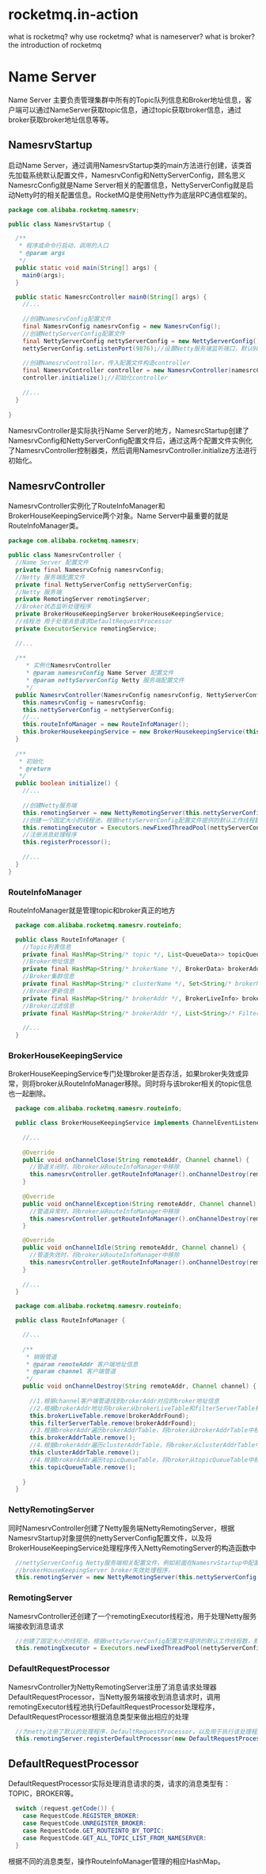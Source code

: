 # rocketmq.in-action
what is rocketmq? 
why use rocketmq?
what is nameserver?
what is broker?
the introduction of rocketmq

# Name Server
Name Server 主要负责管理集群中所有的Topic队列信息和Broker地址信息，客户端可以通过NameServer获取topic信息，通过topic获取broker信息，通过broker获取broker地址信息等等。

## NamesrvStartup
启动Name Server，通过调用NamesrvStartup类的main方法进行创建，该类首先加载系统默认配置文件，NamesrvConfig和NettyServerConfig，顾名思义NamesrcConfig就是Name Server相关的配置信息，NettyServerConfig就是启动Netty时的相关配置信息。RocketMQ是使用Netty作为底层RPC通信框架的。
```Java
package com.alibaba.rocketmq.namesrv;

public class NamesrvStartup {

  /**
   * 程序或命令行启动，调用的入口
   * @param args
   */
  public static void main(String[] args) {
    main0(args);
  }

  public static NamesrcController main0(String[] args) {
    //...
    
    //创建NamesrvConfig配置文件
    final NamesrvConfig namesrvConfig = new NamesrvConfig();
    //创建NettyServerConfig配置文件
    final NettyServerConfig nettyServerConfig = new NettyServerConfig();
    nettyServerConfig.setListenPort(9876);//设置Netty服务端监听端口，默认9876
    
    //创建NamesrvController，传入配置文件构造controller
    final NamesrvController controller = new NamesrvController(namesrcConfig, nettyServerConfig);
    controller.initialize();//初始化controller
    
    //...
  }
  
}
```
NamesrvController是实际执行Name Server的地方，NamesrcStartup创建了NamesrvConfig和NettyServerConfig配置文件后，通过这两个配置文件实例化了NamesrvController控制器类，然后调用NamesrvController.initialize方法进行初始化。
## NamesrvController
NamesrvController实例化了RouteInfoManager和BrokerHouseKeepingService两个对象。Name Server中最重要的就是RouteInfoManager类。
```Java
package com.alibaba.rocketmq.namesrv;

public class NamesrvController {
  //Name Server 配置文件
  private final NamesrvCofnig namesrvConfig;
  //Netty 服务端配置文件
  private final NettyServerConfig nettyServerConfig;
  //Netty 服务端
  private RemotingServer remotingServer;
  //Broker状态监听处理程序
  private BrokerHouseKeepingServer brokerHouseKeepingService;
  //线程池 用于处理消息请求DefaultRequestProcessor
  private ExecutorService remotingService;
  
  //...
  
  /**
     * 实例化NamesrvController
     * @param namesrvConfig Name Server 配置文件
     * @param nettyServerConfig Netty 服务端配置文件
     */
  public NamesrvController(NamesrvConfig namesrvConfig, NettyServerConfig nettyServerConfig) {
    this.namesrvConfig = namesrvConfig;
    this.nettyServerConfig = nettyServerConfig;
    //...
    this.routeInfoManager = new RouteInfoManager();
    this.brokerHousekeepingService = new BrokerHousekeepingService(this);
  }
  
  /**
   * 初始化
   * @return
   */
  public boolean initialize() {
    //...
    
    //创建Netty服务端
    this.remotingServer = new NettyRemotingServer(this.nettyServerConfig, this.brokerHousekeepingService);
    //创建一个固定大小的线程池，根据nettyServerConfig配置文件提供的默认工作线程数，默认值为8
    this.remotingExecutor = Executors.newFixedThreadPool(nettyServerConfig.getServerWorkerThreads(), new      ThreadFactoryImpl("RemotingExecutorThread_"));
    //注册消息处理程序
    this.registerProcessor();
    
    //...
  }
}
```
### RouteInfoManager
RouteInfoManager就是管理topic和broker真正的地方
```Java
  package com.alibaba.rocketmq.namesrv.routeinfo;

  public class RouteInfoManager {
    //Topic列表信息
    private final HashMap<String/* topic */, List<QueueData>> topicQueueTable;
    //Broker地址信息
    private final HashMap<String/* brokerName */, BrokerData> brokerAddrTable;
    //Broker集群信息
    private final HashMap<String/* clusterName */, Set<String/* brokerName */>> clusterAddrTable;
    //Broker更新信息
    private final HashMap<String/* brokerAddr */, BrokerLiveInfo> brokerLiveTable;
    //Broker过滤信息
    private final HashMap<String/* brokerAddr */, List<String>/* Filter Server */> filterServerTable;
    
    //...
  }
```
### BrokerHouseKeepingService
BrokerHouseKeepingService专门处理broker是否存活，如果broker失效或异常，则将broker从RouteInfoManager移除。同时将与该broker相关的topic信息也一起删除。
```Java
  package com.alibaba.rocketmq.namesrv.routeinfo;

  public class BrokerHouseKeepingService implements ChannelEventListener {
  
    //...
    
    @Override
    public void onChannelClose(String remoteAddr, Channel channel) {
      //管道关闭时，将broker从RouteInfoManager中移除
      this.namesrvController.getRouteInfoManager().onChannelDestroy(remoteAddr, channel);
    }
    
    @Override
    public void onChannelException(String remoteAddr, Channel channel) {
      //管道异常时，将broker从RouteInfoManager中移除
      this.namesrvController.getRouteInfoManager().onChannelDestroy(remoteAddr, channel);
    }

    @Override
    public void onChannelIdle(String remoteAddr, Channel channel) {
      //管道失效时，将broker从RouteInfoManager中移除
      this.namesrvController.getRouteInfoManager().onChannelDestroy(remoteAddr, channel);
    }
    
    //...
  }
```
```Java
  package com.alibaba.rocketmq.namesrv.routeinfo;

  public class RouteInfoManager {

    //...
    
    /**
     * 销毁管道
     * @param remoteAddr 客户端地址信息
     * @param channel 客户端管道
     */
    public void onChannelDestroy(String remoteAddr, Channel channel) {
    
      //1.根据channel客户端管道找到brokerAddr对应的broker地址信息
      //2.根据brokerAddr地址将broker从brokerLiveTable和filterServerTable移除
      this.brokerLiveTable.remove(brokerAddrFound);
      this.filterServerTable.remove(brokerAddrFound);
      //3.根据brokerAddr遍历brokerAddrTable，将broker从brokerAddrTable中移除
      this.brokerAddrTable.remove();
      //4.根据brokerAddr遍历clusterAddrTable，将broker从clusterAddrTable中移除
      this.clusterAddrTable.remove();
      //4.根据brokerAddr遍历topicQueueTable，将broker从topicQueueTable中移除
      this.topicQueueTable.remove();
      
    }
  }
```
### NettyRemotingServer
同时NamesrvController创建了Netty服务端NettyRemotingServer，根据NamesrvStartup对象提供的nettyServerConfig配置文件，以及将BrokerHouseKeepingService处理程序传入NettyRemotingServer的构造函数中
```Java
  //nettyServerConfig Netty服务端相关配置文件，例如前面在NamesrvStartup中配置了监听端口9876
  //brokerHouseKeepingServer broker失效处理程序，
  this.remotingServer = new NettyRemotingServer(this.nettyServerConfig, this.brokerHouseKeepingServer);
```
### RemotingServer
NamesrvController还创建了一个remotingExecutor线程池，用于处理Netty服务端接收到消息请求
```Java
  //创建了固定大小的线程池，根据nettyServerConfig配置文件提供的默认工作线程数，默认值为8
  this.remotingExecutor = Executors.newFixedThreadPool(nettyServerConfig.getServerWorkerThreads(), new ThreadFactoryImpl("RemotingExecutorThread_"));
```
### DefaultRequestProcessor
NamesrvController为NettyRemotingServer注册了消息请求处理器DefaultRequestProcessor，当Netty服务端接收到消息请求时，调用remotingExecutor线程池执行DefaultRequestProcessor处理程序，DefaultRequestProcessor根据消息类型来做出相应的处理
```Java
  //为netty注册了默认的处理程序，DefaultRequestProcessor，以及用于执行该处理程序的线程池remotingExecutor
  this.remotingServer.registerDefaultProcessor(new DefaultRequestProcessor(this), this.remotingExecutor);
```
## DefaultRequestProcessor
DefaultRequestProcessor实际处理消息请求的类，请求的消息类型有：TOPIC，BROKER等。
```Java
  switch (request.getCode()) {
    case RequestCode.REGISTER_BROKER:
    case RequestCode.UNREGISTER_BROKER:
    case RequestCode.GET_ROUTEINTO_BY_TOPIC:
    case RequestCode.GET_ALL_TOPIC_LIST_FROM_NAMESERVER:
  }
```
根据不同的消息类型，操作RouteInfoManager管理的相应HashMap。
